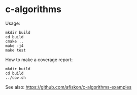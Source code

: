 # c-algorithms

Usage:

```
mkdir build
cd build
cmake ..
make -j4
make test
```

How to make a coverage report:

```
mkdir build
cd build
../cov.sh
```

See also: https://github.com/afiskon/c-algorithms-examples
